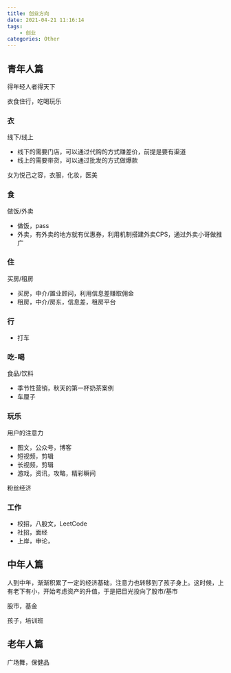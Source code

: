 ```yaml
---
title: 创业方向
date: 2021-04-21 11:16:14
tags:
    - 创业
categories: Other
---
```


## 青年人篇

得年轻人者得天下

衣食住行，吃喝玩乐

### 衣

线下/线上
+ 线下的需要门店，可以通过代购的方式赚差价，前提是要有渠道
+ 线上的需要带货，可以通过批发的方式做爆款

女为悦己之容，衣服，化妆，医美

### 食

做饭/外卖
+ 做饭，pass
+ 外卖，有外卖的地方就有优惠券，利用机制搭建外卖CPS，通过外卖小哥做推广

### 住

买房/租房
+ 买房，中介/置业顾问，利用信息差赚取佣金
+ 租房，中介/房东，信息差，租房平台

### 行

+ 打车

### 吃-喝

食品/饮料
+ 季节性营销，秋天的第一杯奶茶案例
+ 车厘子

### 玩乐

用户的注意力
+ 图文，公众号，博客
+ 短视频，剪辑
+ 长视频，剪辑
+ 游戏，资讯，攻略，精彩瞬间

粉丝经济

### 工作

+ 校招，八股文，LeetCode
+ 社招，面经
+ 上岸，申论，

## 中年人篇

人到中年，渐渐积累了一定的经济基础，注意力也转移到了孩子身上。这时候，上有老下有小，开始考虑资产的升值，于是把目光投向了股市/基市

股市，基金

孩子，培训班

## 老年人篇

广场舞，保健品


